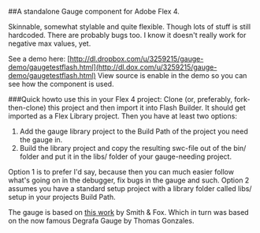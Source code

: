 ##A standalone Gauge component for Adobe Flex 4.

Skinnable, somewhat stylable and quite flexible. Though lots of stuff is still
hardcoded. There are probably bugs too. I know it doesn't really work for negative
max values, yet.

See a demo here: [http://dl.dropbox.com/u/3259215/gauge-demo/gaugetestflash.html](http://dl.dox.com/u/3259215/gauge-demo/gaugetestflash.html)
View source is enable in the demo so you can see how the component is used.

###Quick howto use this in your Flex 4 project:
Clone (or, preferably, fork-then-clone) this project and then import it into Flash Builder.
It should get imported as a Flex Library project. Then you have at least two options:

1. Add the gauge library project to the Build Path of the project you need the gauge in.
2. Build the library project and copy the resulting swc-file out of the bin/ folder and put it in the libs/ folder of your gauge-needing project.

Option 1 is to prefer I'd say, because then you can much easier follow what's going on in the debugger, fix bugs in the gauge and such.
Option 2 assumes you have a standard setup project with a library folder called libs/ setup in your projects Build Path.

The gauge is based on [this work](http://www.smithfox.com/?e=48) by Smith & Fox.
Which in turn was based on the now famous Degrafa Gauge by Thomas Gonzales.
